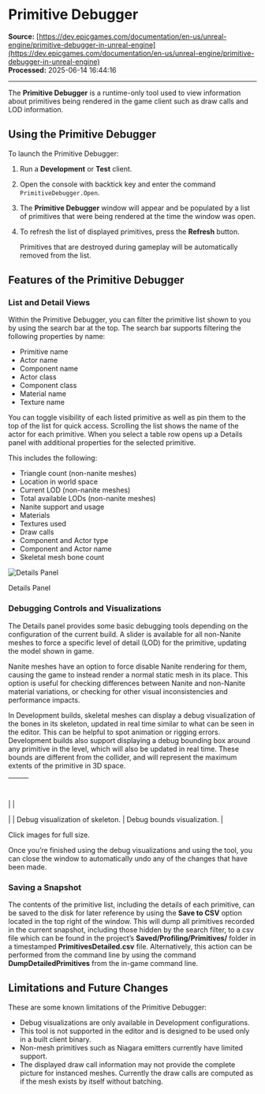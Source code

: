 # Primitive Debugger

**Source:** [https://dev.epicgames.com/documentation/en-us/unreal-engine/primitive-debugger-in-unreal-engine](https://dev.epicgames.com/documentation/en-us/unreal-engine/primitive-debugger-in-unreal-engine)  
**Processed:** 2025-06-14 16:44:16

---

The **Primitive Debugger** is a runtime-only tool used to view information about primitives being rendered in the game client such as draw calls and LOD information.

## Using the Primitive Debugger

To launch the Primitive Debugger:

1.  Run a **Development** or **Test** client.
2.  Open the console with backtick key and enter the command `PrimitiveDebugger.Open`.
3.  The **Primitive Debugger** window will appear and be populated by a list of primitives that were being rendered at the time the window was open.
4.  To refresh the list of displayed primitives, press the **Refresh** button.
    
    Primitives that are destroyed during gameplay will be automatically removed from the list.
    

## Features of the Primitive Debugger

### List and Detail Views

Within the Primitive Debugger, you can filter the primitive list shown to you by using the search bar at the top. The search bar supports filtering the following properties by name:

-   Primitive name
-   Actor name
-   Component name
-   Actor class
-   Component class
-   Material name
-   Texture name

You can toggle visibility of each listed primitive as well as pin them to the top of the list for quick access. Scrolling the list shows the name of the actor for each primitive. When you select a table row opens up a Details panel with additional properties for the selected primitive.

This includes the following:

-   Triangle count (non-nanite meshes)
-   Location in world space
-   Current LOD (non-nanite meshes)
-   Total available LODs (non-nanite meshes)
-   Nanite support and usage
-   Materials
-   Textures used
-   Draw calls
-   Component and Actor type
-   Component and Actor name
-   Skeletal mesh bone count

![Details Panel](https://d1iv7db44yhgxn.cloudfront.net/documentation/images/b310754e-53a3-49cb-a154-c45fc6a7476e/rpd-1.png)

Details Panel

### Debugging Controls and Visualizations

The Details panel provides some basic debugging tools depending on the configuration of the current build. A slider is available for all non-Nanite meshes to force a specific level of detail (LOD) for the primitive, updating the model shown in game.

Nanite meshes have an option to force disable Nanite rendering for them, causing the game to instead render a normal static mesh in its place. This option is useful for checking differences between Nanite and non-Nanite material variations, or checking for other visual inconsistencies and performance impacts.

In Development builds, skeletal meshes can display a debug visualization of the bones in its skeleton, updated in real time similar to what can be seen in the editor. This can be helpful to spot animation or rigging errors. Development builds also support displaying a debug bounding box around any primitive in the level, which will also be updated in real time. These bounds are different from the collider, and will represent the maximum extents of the primitive in 3D space.

|   |   |
| --- | --- |
| 
 | 

 |
| Debug visualization of skeleton. | Debug bounds visualization. |

Click images for full size.

Once you’re finished using the debug visualizations and using the tool, you can close the window to automatically undo any of the changes that have been made.

### Saving a Snapshot

The contents of the primitive list, including the details of each primitive, can be saved to the disk for later reference by using the **Save to CSV** option located in the top right of the window. This will dump all primitives recorded in the current snapshot, including those hidden by the search filter, to a csv file which can be found in the project’s **Saved/Profiling/Primitives/** folder in a timestamped **PrimitivesDetailed.csv** file. Alternatively, this action can be performed from the command line by using the command **DumpDetailedPrimitives** from the in-game command line.

## Limitations and Future Changes

These are some known limitations of the Primitive Debugger:

-   Debug visualizations are only available in Development configurations.
-   This tool is not supported in the editor and is designed to be used only in a built client binary.
-   Non-mesh primitives such as Niagara emitters currently have limited support.
-   The displayed draw call information may not provide the complete picture for instanced meshes. Currently the draw calls are computed as if the mesh exists by itself without batching.